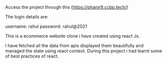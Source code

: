 Access the project through this (https://phanir9.ccbp.tech/)

The login details are:

username: rahul
password: rahul@2021

This is a ecommerce website clone i have created using react Js.

I have fetched all the data from apis displayed them beautifully and managed the state using react context. During this project i had learnt some of best practices of react.
